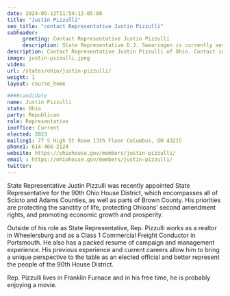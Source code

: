 ```yaml
---
date: 2024-05-12T11:54:12-05:00
title: "Justin Pizzulli"
seo_title: "contact Representative Justin Pizzulli"
subheader:
     greeting: Contact Representative Justin Pizzulli
     description: State Representative D.J. Swearingen is currently serving his second term in the Ohio House of Representatives. He represents the 89th House District, which encompasses eastern Ottawa County, western Erie County and most of Huron County.
description: Contact Representative Justin Pizzulli of Ohio. Contact information for Justin Pizzulli includes email address, phone number, and mailing address.
image: justin-pizzulli.jpeg
video:
url: /states/ohio/justin-pizzulli/
weight: 1
layout: course_home

####candidate
name: Justin Pizzulli
state: Ohio
party: Republican
role: Representative
inoffice: Current
elected: 2023
mailing1: 77 S High St Room 13th Floor Columbus, OH 43215
phone1: 614-466-2124
website: https://ohiohouse.gov/members/justin-pizzulli/
email : https://ohiohouse.gov/members/justin-pizzulli/
twitter:
---
```

State Representative Justin Pizzulli was recently appointed State Representative for the 90th Ohio House District, which encompasses all of Scioto and Adams Counties, as well as parts of Brown County.  His priorities are protecting the sanctity of life, protecting Ohioans’ second amendment rights, and promoting economic growth and prosperity.

Outside of his role as State Representative, Rep. Pizzulli works as a realtor in Wheelersburg and as a Class 1 Commercial Freight Conductor in Portsmouth. He also has a packed resume of campaign and management experience. His previous experience and current careers allow him to bring a unique perspective to the table as an elected official and better represent the people of the 90th House District.

Rep. Pizzulli lives in Franklin Furnace and in his free time, he is probably enjoying a movie.
